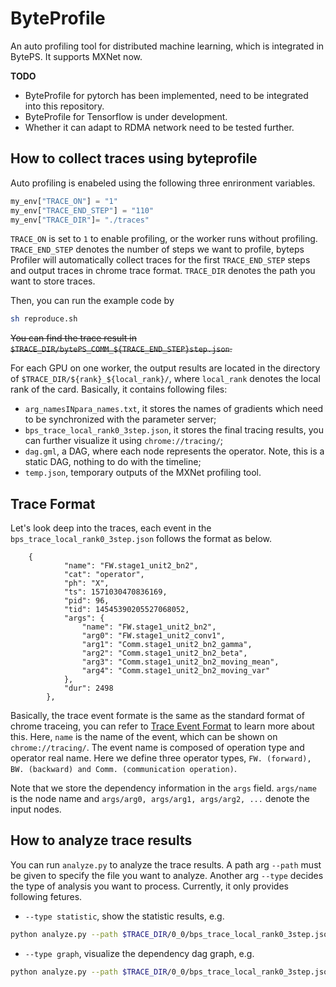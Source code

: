 # ByteProfile
An auto profiling tool for distributed machine learning, which is integrated in BytePS. It supports MXNet now. 

**TODO**
* ByteProfile for pytorch has been implemented, need to be integrated into this repository.
* ByteProfile for Tensorflow is under development.
* Whether it can adapt to RDMA network need to be tested further.

## How to collect traces using byteprofile

Auto profiling is enabeled using the following three enrironment variables.

``` python
my_env["TRACE_ON"] = "1"
my_env["TRACE_END_STEP"] = "110"
my_env["TRACE_DIR"]= "./traces"
```
`TRACE_ON` is set to `1` to enable profiling, or the worker runs without profiling. `TRACE_END_STEP` denotes the number of steps we want to profile, byteps Profiler will automatically collect traces for the first `TRACE_END_STEP` steps and output traces in chrome trace format. `TRACE_DIR` denotes the path you want to store traces. 

Then, you can run the example code by

``` bash
sh reproduce.sh
```

~~You can find the trace result in `$TRACE_DIR/bytePS_COMM_${TRACE_END_STEP}step.json`.~~


For each GPU on one worker, the output results are located in the directory of `$TRACE_DIR/${rank}_${local_rank}/`, where `local_rank` denotes the local rank of the card. Basically, it contains following files:

* `arg_namesINpara_names.txt`, it stores the names of gradients which need to be synchronized with the parameter server;
* `bps_trace_local_rank0_3step.json`, it stores the final tracing results, you can further visualize it using `chrome://tracing/`;
* `dag.gml`, a DAG, where each node represents the operator. Note, this is a static DAG, nothing to do with the timeline;
* `temp.json`, temporary outputs of the MXNet profiling tool.

## Trace Format
Let's look deep into the traces, each event in the `bps_trace_local_rank0_3step.json` follows the format as below.
```
	{
            "name": "FW.stage1_unit2_bn2",
            "cat": "operator",
            "ph": "X",
            "ts": 1571030470836169,
            "pid": 96,
            "tid": 14545390205527068052,
            "args": {
                "name": "FW.stage1_unit2_bn2",
                "arg0": "FW.stage1_unit2_conv1",
                "arg1": "Comm.stage1_unit2_bn2_gamma",
                "arg2": "Comm.stage1_unit2_bn2_beta",
                "arg3": "Comm.stage1_unit2_bn2_moving_mean",
                "arg4": "Comm.stage1_unit2_bn2_moving_var"
            },
            "dur": 2498
        },
```
Basically, the trace event formate is the same as the standard format of chrome traceing, you can refer to [Trace Event Format](https://docs.google.com/document/d/1CvAClvFfyA5R-PhYUmn5OOQtYMH4h6I0nSsKchNAySU/edit) to learn more about this. Here, `name` is the name of the event, which can be shown on `chrome://tracing/`. The event name is composed of operation type and operator real name. Here we define three operator types, `FW. (forward), BW. (backward) and Comm. (communication operation)`. 

Note that we store the dependency information in the `args` field. `args/name` is the node name and `args/arg0, args/arg1, args/arg2, ...` denote the input nodes.


## How to analyze trace results

You can run `analyze.py` to analyze the trace results. A path arg `--path` must be given to specify the file you want to analyze. Another arg `--type` decides the type of analysis you want to process. Currently, it only provides following fetures.

* `--type statistic`, show the statistic results, e.g. 
```bash
python analyze.py --path $TRACE_DIR/0_0/bps_trace_local_rank0_3step.json --type statistic
```
* `--type graph`, visualize the dependency dag graph, e.g.
```bash
python analyze.py --path $TRACE_DIR/0_0/bps_trace_local_rank0_3step.json --type graph
```


